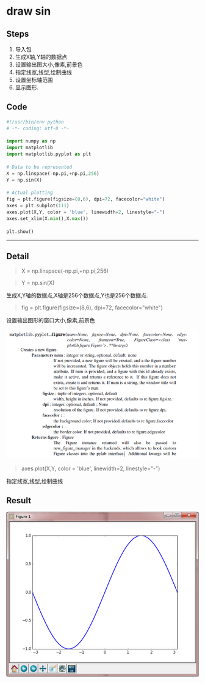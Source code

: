 # draw sin 

## Steps

1. 导入包
2. 生成X轴,Y轴的数据点
3. 设置输出图大小,像素,前景色
4. 指定线宽,线型,绘制曲线
5. 设置坐标轴范围
6. 显示图形.

## Code

```python
#!/usr/bin/env python
# -*- coding: utf-8 -*-

import numpy as np
import matplotlib
import matplotlib.pyplot as plt

# Data to be represented
X = np.linspace(-np.pi,+np.pi,256)
Y = np.sin(X)

# Actual plotting
fig = plt.figure(figsize=(8,6), dpi=72, facecolor="white")
axes = plt.subplot(111)
axes.plot(X,Y, color = 'blue', linewidth=2, linestyle="-")
axes.set_xlim(X.min(),X.max())

plt.show()


```

----

## Detail

> X = np.linspace(-np.pi,+np.pi,256)

> Y = np.sin(X)

生成X,Y轴的数据点,X轴是256个数据点,Y也是256个数据点.

> fig = plt.figure(figsize=(8,6), dpi=72, facecolor="white")

设置输出图形的窗口大小,像素,前景色

![matplotlib_pylot_figure](https://raw.githubusercontent.com/urmyfaith/urmyfaith.github.io/master/matplot/matplotGallery/images/matplotlib-pylot-figure.png)

>  axes.plot(X,Y, color = 'blue', linewidth=2, linestyle="-")

指定线宽,线型,绘制曲线

## Result

![plot_sin](https://raw.githubusercontent.com/urmyfaith/urmyfaith.github.io/master/matplot/matplotGallery/images/plot_sin.png)